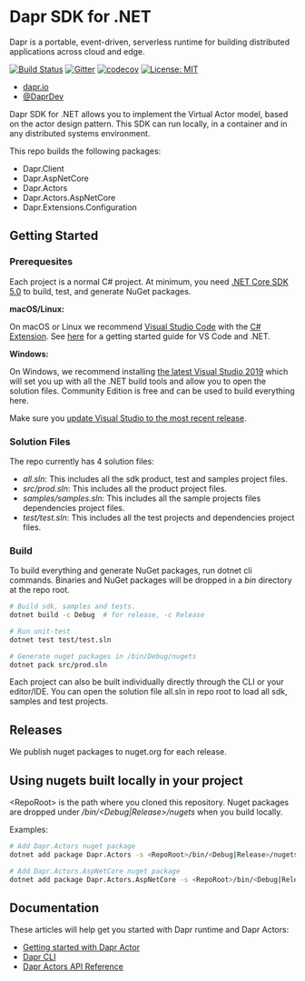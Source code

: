 # Dapr SDK for .NET

Dapr is a portable, event-driven, serverless runtime for building distributed applications across cloud and edge.

[![Build Status](https://github.com/dapr/dotnet-sdk/workflows/build/badge.svg)](https://github.com/dapr/dotnet-sdk/actions?workflow=build)
[![Gitter](https://badges.gitter.im/Dapr/community.svg)](https://gitter.im/Dapr/community?utm_source=badge&utm_medium=badge&utm_campaign=pr-badge)
[![codecov](https://codecov.io/gh/dapr/dotnet-sdk/branch/master/graph/badge.svg)](https://codecov.io/gh/dapr/dotnet-sdk)
[![License: MIT](https://img.shields.io/badge/License-MIT-yellow.svg)](https://opensource.org/licenses/MIT)

- [dapr.io](https://dapr.io)
- [@DaprDev](https://twitter.com/DaprDev)


Dapr SDK for .NET allows you to implement the Virtual Actor model, based on the actor design pattern. This SDK can run locally, in a container and in any distributed systems environment.

This repo builds the following packages:

- Dapr.Client
- Dapr.AspNetCore
- Dapr.Actors
- Dapr.Actors.AspNetCore
- Dapr.Extensions.Configuration

## Getting Started

### Prerequesites

Each project is a normal C# project. At minimum, you need [.NET Core SDK 5.0](https://dotnet.microsoft.com/download/dotnet-core/5.0) to build, test, and generate NuGet packages.

**macOS/Linux:**

On macOS or Linux we recommend [Visual Studio Code](https://code.visualstudio.com/) with the [C# Extension](https://marketplace.visualstudio.com/items?itemName=ms-dotnettools.csharp). See [here](https://code.visualstudio.com/docs/languages/dotnet) for a getting started guide for VS Code and .NET.


**Windows:**

On Windows, we recommend installing [the latest Visual Studio 2019](https://www.visualstudio.com/vs/) which will set you up with all the .NET build tools and allow you to open the solution files. Community Edition is free and can be used to build everything here.

Make sure you [update Visual Studio to the most recent release](https://docs.microsoft.com/visualstudio/install/update-visual-studio).



### Solution Files
The repo currently has 4 solution files:
- *all.sln*: This includes all the sdk product, test and samples project files.
- *src/prod.sln*: This includes all the product project files.
- *samples/samples.sln*: This includes all the sample projects files dependencies project files.
- *test/test.sln*: This includes all the test projects and dependencies project files.

### Build

To build everything and generate NuGet packages, run dotnet cli commands. Binaries and NuGet packages will be dropped in a *bin* directory at the repo root.

```bash
# Build sdk, samples and tests.
dotnet build -c Debug  # for release, -c Release

# Run unit-test
dotnet test test/test.sln

# Generate nuget packages in /bin/Debug/nugets
dotnet pack src/prod.sln
```

Each project can also be built individually directly through the CLI or your editor/IDE. You can open the solution file all.sln in repo root to load all sdk, samples and test projects.

## Releases

We publish nuget packages to nuget.org for each release.

## Using nugets built locally in your project

\<RepoRoot\> is the path where you cloned this repository.
Nuget packages are dropped under *<RepoRoot>/bin/<Debug|Release>/nugets* when you build locally.

Examples:
```bash
# Add Dapr.Actors nuget package
dotnet add package Dapr.Actors -s <RepoRoot>/bin/<Debug|Release>/nugets

# Add Dapr.Actors.AspNetCore nuget package
dotnet add package Dapr.Actors.AspNetCore -s <RepoRoot>/bin/<Debug|Release>/nugets
```

## Documentation

These articles will help get you started with Dapr runtime and Dapr Actors:

- [Getting started with Dapr Actor](docs/get-started-dapr-actor.md)
- [Dapr CLI](https://github.com/dapr/cli)
- [Dapr Actors API Reference](https://docs.dapr.io/reference/api/actors_api/)
